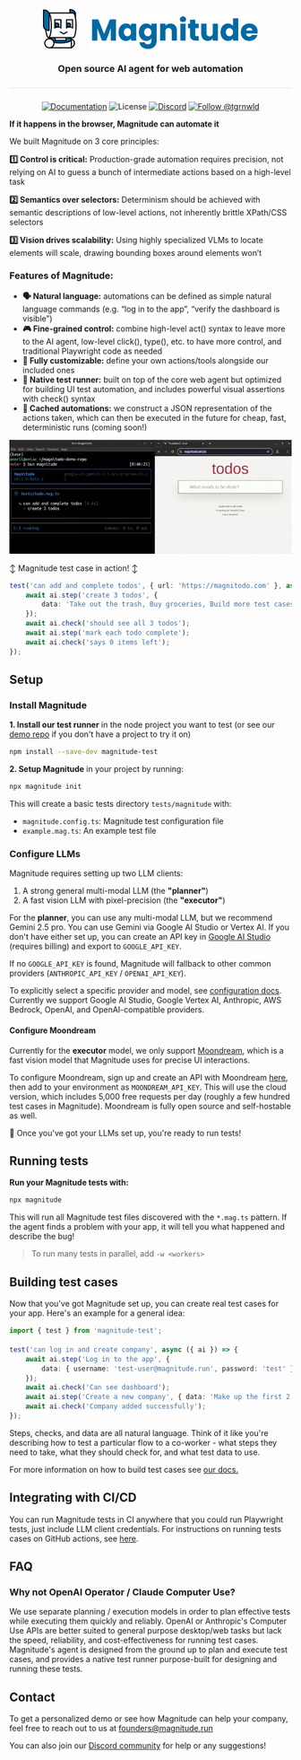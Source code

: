 <div style="display: flex; align-items: center; justify-content: center;">
  <img src="assets/magnus-full.png" alt="Magnus Full Logo" width="60" style="margin-right: 25px;" />
  <img src="assets/magnitude-text.png" alt="Magnitude Text Logo" width="300" style="margin-top: 15px" />
</div>

<h3 align="center">
  Open source AI agent for web automation
</h3>

<hr style="height: 1px; border: none; background-color: #e1e4e8; margin: 24px 0;">

<p align="center">
  <a href="https://docs.magnitude.run/getting-started/introduction" target="_blank"><img src="https://img.shields.io/badge/📕-Docs-0369a1?style=flat-square&labelColor=0369a1&color=gray" alt="Documentation" /></a> <img src="https://img.shields.io/badge/License-Apache%202.0-0369a1?style=flat-square&labelColor=0369a1&color=gray" alt="License" /> <a href="https://discord.gg/VcdpMh9tTy" target="_blank"><img src="https://img.shields.io/badge/Discord-22%20online-5865F2?style=flat-square&labelColor=5865F2&color=gray&logo=discord&logoColor=white" alt="Discord" /></a> <a href="https://x.com/tgrnwld" target="_blank"><img src="https://img.shields.io/badge/-Follow%20Tom!-000000?style=flat-square&labelColor=000000&color=gray&logo=x&logoColor=white" alt="Follow @tgrnwld" /></a>
</p>

**If it happens in the browser, Magnitude can automate it**

We built Magnitude on 3 core principles:

**1️⃣ Control is critical:** Production-grade automation requires precision, not relying on AI to guess a bunch of intermediate actions based on a high-level task

**2️⃣ Semantics over selectors:** Determinism should be achieved with semantic descriptions of low-level actions, not inherently brittle XPath/CSS selectors

**3️⃣ Vision drives scalability:** Using highly specialized VLMs to locate elements will scale, drawing bounding boxes around elements won’t


### Features of Magnitude:

- **🗣️ Natural language:** automations can be defined as simple natural language commands (e.g. “log in to the app”, “verify the dashboard is visible”)
- **🎮 Fine-grained control:** combine high-level act() syntax to leave more to the AI agent, low-level click(), type(), etc. to have more control, and traditional Playwright code as needed
- **🎨 Fully customizable:** define your own actions/tools alongside our included ones
- **🧪 Native test runner:** built on top of the core web agent but optimized for building UI test automation, and includes powerful visual assertions with check() syntax
- **🔄 Cached automations:** we construct a JSON representation of the actions taken, which can then be executed in the future for cheap, fast, deterministic runs (coming soon!)

![Video showing Magnitude tests running in a terminal and agent taking actions in the browser](assets/demo.gif)

↕️ Magnitude test case in action! ↕️
```ts
test('can add and complete todos', { url: 'https://magnitodo.com' }, async ({ ai }) => {
    await ai.step('create 3 todos', {
        data: 'Take out the trash, Buy groceries, Build more test cases with Magnitude'
    });
    await ai.check('should see all 3 todos');
    await ai.step('mark each todo complete');
    await ai.check('says 0 items left');
});
```

## Setup


### Install Magnitude
**1. Install our test runner** in the node project you want to test (or see our [demo repo](https://github.com/magnitudedev/magnitude-demo-repo) if you don't have a project to try it on)
```sh
npm install --save-dev magnitude-test
```

**2. Setup Magnitude** in your project by running:
```sh
npx magnitude init
```
This will create a basic tests directory `tests/magnitude` with:
- `magnitude.config.ts`: Magnitude test configuration file
- `example.mag.ts`: An example test file

### Configure LLMs

Magnitude requires setting up two LLM clients:
1. A strong general multi-modal LLM (the **"planner"**)
2. A fast vision LLM with pixel-precision (the **"executor"**)

For the **planner**, you can use any multi-modal LLM, but we recommend Gemini 2.5 pro. You can use Gemini via Google AI Studio or Vertex AI. If you don't have either set up, you can create an API key in [Google AI Studio](https://aistudio.google.com) (requires billing) and export to `GOOGLE_API_KEY`.


If no `GOOGLE_API_KEY` is found, Magnitude will fallback to other common providers (`ANTHROPIC_API_KEY` / `OPENAI_API_KEY`).

To explicitly select a specific provider and model, see [configuration docs](https://docs.magnitude.run/reference/llm-configuration). Currently we support Google AI Studio, Google Vertex AI, Anthropic, AWS Bedrock, OpenAI, and OpenAI-compatible providers.

#### Configure Moondream

Currently for the **executor** model, we only support [Moondream](https://moondream.ai/), which is a fast vision model that Magnitude uses for precise UI interactions.

To configure Moondream, sign up and create an API with Moondream [here](https://moondream.ai/c/cloud/api-keys), then add to your environment as `MOONDREAM_API_KEY`. This will use the cloud version, which includes 5,000 free requests per day (roughly a few hundred test cases in Magnitude). Moondream is fully open source and self-hostable as well.

🚀 Once you've got your LLMs set up, you're ready to run tests!


## Running tests

**Run your Magnitude tests with:**
```sh
npx magnitude
```

This will run all Magnitude test files discovered with the `*.mag.ts` pattern. If the agent finds a problem with your app, it will tell you what happened and describe the bug!

> To run many tests in parallel, add `-w <workers>`


## Building test cases

Now that you've got Magnitude set up, you can create real test cases for your app. Here's an example for a general idea:
```ts
import { test } from 'magnitude-test';

test('can log in and create company', async ({ ai }) => {
    await ai.step('Log in to the app', {
        data: { username: 'test-user@magnitude.run', password: 'test' }
    });
    await ai.check('Can see dashboard');
    await ai.step('Create a new company', { data: 'Make up the first 2 values and use defaults for the rest' });
    await ai.check('Company added successfully');
});
```

Steps, checks, and data are all natural language. Think of it like you're describing how to test a particular flow to a co-worker - what steps they need to take, what they should check for, and what test data to use.

For more information on how to build test cases see <a href="https://docs.magnitude.run/core-concepts/building-test-cases" target="_blank">our docs.</a>

## Integrating with CI/CD
You can run Magnitude tests in CI anywhere that you could run Playwright tests, just include LLM client credentials. For instructions on running tests cases on GitHub actions, see [here](https://docs.magnitude.run/integrations/github-actions).

## FAQ

### Why not OpenAI Operator / Claude Computer Use?
We use separate planning / execution models in order to plan effective tests while executing them quickly and reliably. OpenAI or Anthropic's Computer Use APIs are better suited to general purpose desktop/web tasks but lack the speed, reliability, and cost-effectiveness for running test cases. Magnitude's agent is designed from the ground up to plan and execute test cases, and provides a native test runner purpose-built for designing and running these tests.

## Contact

To get a personalized demo or see how Magnitude can help your company, feel free to reach out to us at founders@magnitude.run

You can also join our <a href="https://discord.gg/VcdpMh9tTy" target="_blank">Discord community</a> for help or any suggestions!
